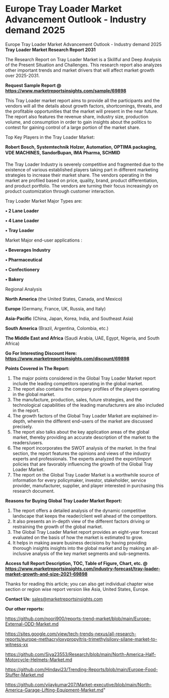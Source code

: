 # Europe Tray Loader Market Advancement Outlook - Industry demand 2025
Europe Tray Loader Market Advancement Outlook - Industry demand 2025
<strong>Tray Loader Market Research Report 2031</strong>

The Research Report on Tray Loader Market is a Skillful and Deep Analysis of the Present Situation and Challenges. This research report also analyzes other important trends and market drivers that will affect market growth over 2025-2031.

<strong>Request Sample Report @ <a href=https://www.marketreportsinsights.com/sample/69898>https://www.marketreportsinsights.com/sample/69898</a></strong>

This Tray Loader market report aims to provide all the participants and the vendors will all the details about growth factors, shortcomings, threats, and the profitable opportunities that the market will present in the near future. The report also features the revenue share, industry size, production volume, and consumption in order to gain insights about the politics to contest for gaining control of a large portion of the market share.

Top Key Players in the Tray Loader Market:

<strong>Robert Bosch, Systemtechnik Holzer, Automation, OPTIMA packaging, VDE MACHINES, SandorBupan, IMA Pharma, SCHMID</strong>

The Tray Loader Industry is severely competitive and fragmented due to the existence of various established players taking part in different marketing strategies to increase their market share. The vendors operating in the market are profiled based on price, quality, brand, product differentiation, and product portfolio. The vendors are turning their focus increasingly on product customization through customer interaction.

Tray Loader Market Major Types are:

<strong>• 2 Lane Loader

• 4 Lane Loader

• Tray Loader</strong>

Market Major end-user applications :

<strong>• Beverages Industry

• Pharmaceutical

• Confectionery

• Bakery</strong>

Regional Analysis

</u><strong><b>North America</b></strong> (the United States, Canada, and Mexico)

<strong><b>Europe </b></strong>(Germany, France, UK, Russia, and Italy)

<strong><b>Asia-Pacific</b></strong> (China, Japan, Korea, India, and Southeast Asia)

<strong><b>South America</b></strong> (Brazil, Argentina, Colombia, etc.)

<strong><b>The Middle East and Africa</b></strong> (Saudi Arabia, UAE, Egypt, Nigeria, and South Africa)

<strong>Go For Interesting Discount Here: <a href=https://www.marketreportsinsights.com/discount/69898>https://www.marketreportsinsights.com/discount/69898</a></strong>

<strong>Points Covered in The Report:</strong>
<ol>
  <li>The major points considered in the Global Tray Loader Market report include the leading competitors operating in the global market.</li>
  <li>The report also contains the company profiles of the players operating in the global market.</li>
  <li>The manufacture, production, sales, future strategies, and the technological capabilities of the leading manufacturers are also included in the report.</li>
  <li>The growth factors of the Global Tray Loader Market are explained in-depth, wherein the different end-users of the market are discussed precisely.</li>
  <li>The report also talks about the key application areas of the global market, thereby providing an accurate description of the market to the readers/users.</li>
  <li>The report incorporates the SWOT analysis of the market. In the final section, the report features the opinions and views of the industry experts and professionals. The experts analyzed the export/import policies that are favorably influencing the growth of the Global Tray Loader Market.</li>
  <li>The report on the Global Tray Loader Market is a worthwhile source of information for every policymaker, investor, stakeholder, service provider, manufacturer, supplier, and player interested in purchasing this research document.</li>
</ol>
<strong>Reasons for Buying Global Tray Loader Market Report:</strong>

<ol>
  <li>The report offers a detailed analysis of the dynamic competitive landscape that keeps the reader/client well ahead of the competitors.</li>
  <li>It also presents an in-depth view of the different factors driving or restraining the growth of the global market.</li>
  <li>The Global Tray Loader Market report provides an eight-year forecast evaluated on the basis of how the market is estimated to grow.</li>
  <li>It helps in making aware business decisions by having providing thorough insights insights into the global market and by making an all-inclusive analysis of the key market segments and sub-segments.</li>
</ol>
<strong>Access full Report Description, TOC, Table of Figure, Chart, etc. @ <a href=https://www.marketreportsinsights.com/industry-forecast/tray-loader-market-growth-and-size-2021-69898>https://www.marketreportsinsights.com/industry-forecast/tray-loader-market-growth-and-size-2021-69898</a></strong>


Thanks for reading this article; you can also get individual chapter wise section or region wise report version like Asia, United States, Europe.

<strong>Contact Us:</strong>
sales@marketreportsinsights.com

<strong>Our other reports:</strong>

<a href=https://github.com/noori900/reports-trend-market/blob/main/Europe-External-ODD-Market.md>https://github.com/noori900/reports-trend-market/blob/main/Europe-External-ODD-Market.md</a>

<a href=https://sites.google.com/view/tech-trends-nexus/all-research-reports/europe-methacryloxypropyltris-trimethylsiloxy-silane-market-to-witness-xx>https://sites.google.com/view/tech-trends-nexus/all-research-reports/europe-methacryloxypropyltris-trimethylsiloxy-silane-market-to-witness-xx</a>

<a href=https://github.com/Siya23553/Research/blob/main/North-America-Half-Motorcycle-Helmets-Market.md>https://github.com/Siya23553/Research/blob/main/North-America-Half-Motorcycle-Helmets-Market.md</a>

<a href=https://github.com/Hindavi23/Trending-Reports/blob/main/Europe-Food-Stuffer-Market.md>https://github.com/Hindavi23/Trending-Reports/blob/main/Europe-Food-Stuffer-Market.md</a>

<a href=https://github.com/vijaykumar207/Market-executive/blob/main/North-America-Garage-Lifting-Equipment-Market.md>https://github.com/vijaykumar207/Market-executive/blob/main/North-America-Garage-Lifting-Equipment-Market.md</a>"
